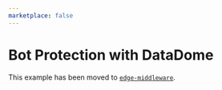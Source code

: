 ```yaml
---
marketplace: false
---
```


# Bot Protection with DataDome

This example has been moved to [`edge-middleware`](/edge-middleware/bot-protection-datadome).

